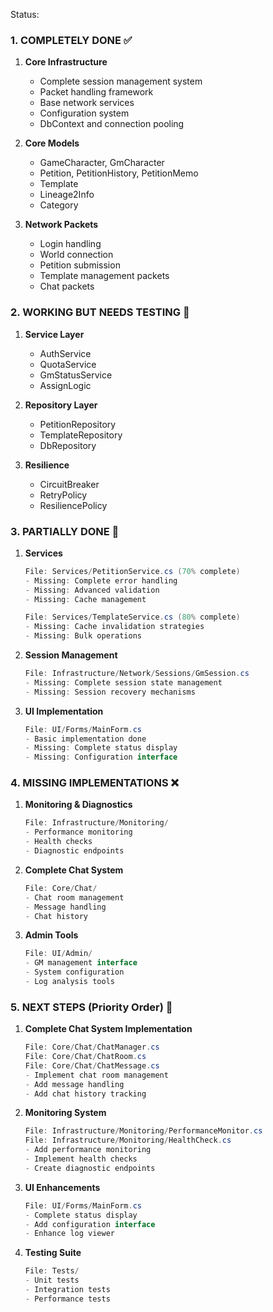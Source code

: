 Status:


### 1. COMPLETELY DONE ✅
1. **Core Infrastructure**
   - Complete session management system
   - Packet handling framework
   - Base network services
   - Configuration system
   - DbContext and connection pooling

2. **Core Models**
   - GameCharacter, GmCharacter
   - Petition, PetitionHistory, PetitionMemo
   - Template
   - Lineage2Info
   - Category

3. **Network Packets**
   - Login handling
   - World connection
   - Petition submission
   - Template management packets
   - Chat packets

### 2. WORKING BUT NEEDS TESTING 🔄
1. **Service Layer**
   - AuthService
   - QuotaService
   - GmStatusService
   - AssignLogic

2. **Repository Layer**
   - PetitionRepository
   - TemplateRepository
   - DbRepository

3. **Resilience**
   - CircuitBreaker
   - RetryPolicy
   - ResiliencePolicy

### 3. PARTIALLY DONE 🔨
1. **Services**
   ```csharp
   File: Services/PetitionService.cs (70% complete)
   - Missing: Complete error handling
   - Missing: Advanced validation
   - Missing: Cache management

   File: Services/TemplateService.cs (80% complete)
   - Missing: Cache invalidation strategies
   - Missing: Bulk operations
   ```

2. **Session Management**
   ```csharp
   File: Infrastructure/Network/Sessions/GmSession.cs
   - Missing: Complete session state management
   - Missing: Session recovery mechanisms
   ```

3. **UI Implementation**
   ```csharp
   File: UI/Forms/MainForm.cs
   - Basic implementation done
   - Missing: Complete status display
   - Missing: Configuration interface
   ```

### 4. MISSING IMPLEMENTATIONS ❌

1. **Monitoring & Diagnostics**
   ```csharp
   File: Infrastructure/Monitoring/
   - Performance monitoring
   - Health checks
   - Diagnostic endpoints
   ```

2. **Complete Chat System**
   ```csharp
   File: Core/Chat/
   - Chat room management
   - Message handling
   - Chat history
   ```

3. **Admin Tools**
   ```csharp
   File: UI/Admin/
   - GM management interface
   - System configuration
   - Log analysis tools
   ```

### 5. NEXT STEPS (Priority Order) 🎯

1. **Complete Chat System Implementation**
   ```csharp
   File: Core/Chat/ChatManager.cs
   File: Core/Chat/ChatRoom.cs
   File: Core/Chat/ChatMessage.cs
   - Implement chat room management
   - Add message handling
   - Add chat history tracking
   ```

2. **Monitoring System**
   ```csharp
   File: Infrastructure/Monitoring/PerformanceMonitor.cs
   File: Infrastructure/Monitoring/HealthCheck.cs
   - Add performance monitoring
   - Implement health checks
   - Create diagnostic endpoints
   ```

3. **UI Enhancements**
   ```csharp
   File: UI/Forms/MainForm.cs
   - Complete status display
   - Add configuration interface
   - Enhance log viewer
   ```

4. **Testing Suite**
   ```csharp
   File: Tests/
   - Unit tests
   - Integration tests
   - Performance tests
   ```
